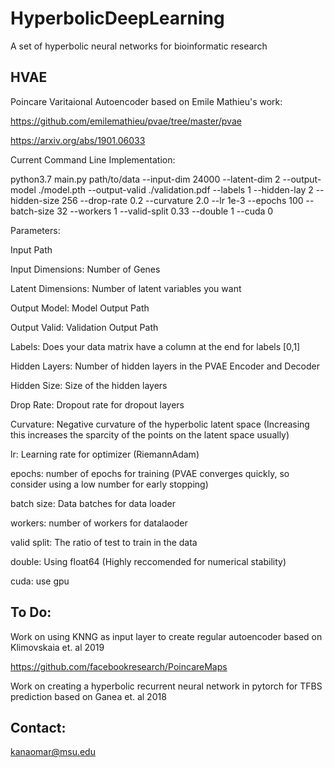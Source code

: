 # HyperbolicDeepLearning
A set of hyperbolic neural networks for bioinformatic research 

## HVAE

Poincare Varitaional Autoencoder based on Emile Mathieu's work:

https://github.com/emilemathieu/pvae/tree/master/pvae

https://arxiv.org/abs/1901.06033

Current Command Line Implementation:

python3.7 main.py path/to/data --input-dim 24000 --latent-dim 2 --output-model ./model.pth --output-valid ./validation.pdf --labels 1 --hidden-lay 2 --hidden-size 256 --drop-rate 0.2 --curvature 2.0 --lr 1e-3 --epochs 100 --batch-size 32 --workers 1 --valid-split 0.33 --double 1 --cuda 0

Parameters:

Input Path

Input Dimensions: Number of Genes

Latent Dimensions: Number of latent variables you want

Output Model: Model Output Path

Output Valid: Validation Output Path

Labels: Does your data matrix have a column at the end for labels [0,1]

Hidden Layers: Number of hidden layers in the PVAE Encoder and Decoder

Hidden Size: Size of the hidden layers

Drop Rate: Dropout rate for dropout layers

Curvature: Negative curvature of the hyperbolic latent space (Increasing this increases the sparcity of the points on the 
latent space usually)

lr: Learning rate for optimizer (RiemannAdam)

epochs: number of epochs for training (PVAE converges quickly, so consider using a low number for early stopping)

batch size: Data batches for data loader

workers: number of workers for datalaoder

valid split: The ratio of test to train in the data

double: Using float64 (Highly reccomended for numerical stability)

cuda: use gpu

## To Do:

Work on using KNNG as input layer to create regular autoencoder based on Klimovskaia et. al 2019 

https://github.com/facebookresearch/PoincareMaps

Work on creating a hyperbolic recurrent neural network in pytorch for TFBS prediction based on Ganea et. al 2018

## Contact:

kanaomar@msu.edu

